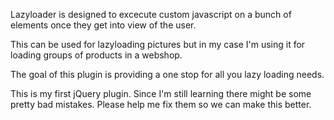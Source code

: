 Lazyloader is designed to excecute custom javascript on a bunch of elements once they get into view of the user.

This can be used for lazyloading pictures but in my case I'm using it for loading groups of products in a webshop.

The goal of this plugin is providing a one stop for all you lazy loading needs.

This is my first jQuery plugin. Since I'm still learning there might be some pretty bad mistakes. Please help me fix them so we can make this better.
